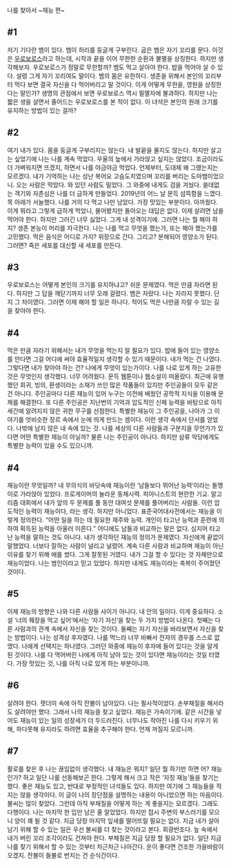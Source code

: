 나를 찾아서 \~재능 편\~

## #1
저기 기다란 뱀이 있다. 뱀이 허리를 둥글게 구부린다. 굽은 뱀은 자기 꼬리를 문다. 이것은 [우로보로스](https://ko.wikipedia.org/wiki/%EC%9A%B0%EB%A1%9C%EB%B3%B4%EB%A1%9C%EC%8A%A4)라고 하는데, 시작과 끝을 이어 무한한 순환과 불멸을 상징한다. 하지만 생각해보자. 우로보로스가 정말로 무한할까? 뱀도 먹고 살아야 한다. 밥을 먹어야 살 수 있다. 설령 그게 자기 꼬리여도 말이다. 뱀의 몸은 유한하다. 생존을 위해서 본인의 꼬리부터 먹다 보면 결국 자신을 다 먹어버리고 말 것이다. 이게 어떻게 무한을, 영원을 상징한다는 말인가? 생명의 관점에서 보면 우로보로스 역시 필멸자에 불과하다. 하지만 나는 짧은 생을 살면서 줄어드는 우로보로스를 본 적이 없다. 이 녀석은 본인의 원래 크기를 유지하는 방법이 있는 걸까?

## #2
여기 내가 있다. 몸을 둥글게 구부리지는 않는다. 내 발끝을 물지도 않는다. 하지만 살고는 싶었기에 나는 나를 계속 먹었다. 우울의 늪에서 가라앉고 싶지는 않았다. 조금이라도 더 가벼워지면 뜨겠지, 하면서 나를 야금야금 먹었다. 언제부터, 도대체 왜 그랬는지는 모르겠다. 내가 기억하는 나는 성난 복어요 고슴도치였으며 꼬리를 버리는 도마뱀이었으니. 오는 사람은 막았다. 와 있던 사람도 밀었다. 그 와중에 내게도 검을 겨눴다. 쓸데없는 객기와 자존심은 나를 더 급하게 만들었다. 2019년의 어느 날 문득 섬뜩함을 느꼈다. 목 아래가 서늘했다. 나를 거의 다 먹고 나만 남았다. 가장 맛있는 부분이다. 아까웠다. 이게 뭐라고 그렇게 급하게 먹었니, 물어봤지만 돌아오는 대답은 없다. 이제 살려면 남을 먹어야 한다. 하지만 그러긴 너무 싫었다. 그게 내 성격이기에. 그러면 나는 뭘 해야 하지? 생존 본능이 머리를 자극한다. 나는 나를 먹고 무엇을 했는가, 또는 해야 했는가를 고민했다. 먹은 음식은 어디로 가지? 위장으로 간다. 그리고? 분해되어 영양소가 된다. 그러면? 죽은 세포를 대신할 새 세포를 만든다.

## #3
우로보로스는 어떻게 본인의 크기를 유지하냐고? 쉬운 문제였다. 먹은 만큼 자라면 된다. 하지만 그 답을 깨닫기까지 너무 오래 걸렸다. 뱀은 자랐다. 나는 자라지 못했다. 단지 그 차이였다. 그러면 이제 해야 할 일은 하나다. 적어도 먹은 나만큼 자랄 수 있는 길을 찾아야 한다.

## #4
먹은 만큼 자라기 위해서는 내가 무엇을 먹는지 알 필요가 있다. 밥에 들어 있는 영양소를 안다면 그걸 어디에 써야 효율적일지 생각할 수 있기 때문이다. 내가 먹는 건 나였다. 그렇다면 내가 찾아야 하는 건? 나에게 무엇이 있는가이다. 나를 나로 있게 하는 고유한 것은 무엇인지 생각했다. 너무 어려웠다. 문득 웹툰이나 웹소설이 떠올랐다. 최근에 유행했던 회귀, 빙의, 환생이라는 소재가 쓰인 많은 작품들이 있지만 주인공들이 모두 같은 건 아니다. 주인공마다 다른 재능이 있어 누구는 이전에 배웠던 공학적 지식을 이용해 문제를 해결한다. 또 다른 주인공은 지난번의 기억과 압도적인 신체 능력을 바탕으로 아직 세간에 알려지지 않은 귀한 무구를 선점한다. 특별한 재능이 그 주인공을, 나아가 그 이야기를 엇비슷한 장르 속에서 눈에 띄게 만드는 셈이다. 이런 생각 속에서 단서를 얻었다. 나밖에 남지 않은 내 속에 있는 것. 나를 세상의 다른 사람들과 구분지을 무언가가 있다면 어떤 특별한 재능이 아닐까? 물론 나는 주인공이 아니다. 하지만 삼류 악당에게도 특별한 능력이 있을 수도 있으니까.

## #4
재능이란 무엇일까? 내 무의식의 바닷속에 재능이란 ‘남들보다 뛰어난 능력’이라는 돌멩이로 가라앉아 있었다. 프로게이머의 놀라운 동체시력. 피아니스트의 현란한 기교. 알고리즘 대회에서 내가 앞의 두 문제를 풀 동안 대여섯 문제를 풀어버리는 사람들. 이런 압도적인 능력이 재능이다, 라는 생각. 하지만 아니었다. 표준국어대사전에서는 재능을 이렇게 정의한다. “어떤 일을 하는 데 필요한 재주와 능력. 개인이 타고난 능력과 훈련에 의하여 획득된 능력을 아울러 이른다.” 어디에도 남들과 비교하는 말은 없다. 심지어 타고난 능력을 말하는 것도 아니다.
내가 생각하던 재능의 정의가 문제였다. 자신에게 끝없이 말했었다. 너보다 잘하는 사람이 널리고 널렸어. 계속 다른 사람과 비교하며 재능이 아닌 이유를 찾기 위해 애를 썼다. 그게 잘못된 거였다. 내가 그걸 할 수 있다는 것 자체만으로 재능이었다. 나는 범인이라고 믿고 있었다. 하지만 내게도 재능이라는 축복이 주어졌던 것이다.

## #5
이제 재능의 방향은 나와 다른 사람들 사이가 아니다. 내 안의 일이다. 이게 중요하다. 소설 ‘너의 췌장을 먹고 싶어’에서는 ‘자기 자신’을 찾는 두 가지 방법이 나온다. 첫째는 다른 사람과의 관계 속에서 자신을 찾는 것이다. 둘째는 자기 자신을 바라보면서 자신을 찾는 방법이다. 나는 성격상 후자였다. 나를 먹느라 너무 바빠서 전자의 경우를 스스로 없앴다. 나에게 선택지는 하나였다. 그러던 와중에 재능이 후자에 들어 있다는 것을 알게 된 것이다. 나를 다 먹어버린 나에게 아직 남아 있는 것이 있다면 재능이라는 것일 터였다. 가장 맛있는 것, 나를 아직 나로 있게 하는 부분이니까.

## #6
살려야 한다. 잿더미 속에 아직 잔불이 남아있다. 나는 필사적이었다. 손부채질을 해서라도 살려야만 했다. 그래서 나의 재능을 찾고 싶었다. 재능은 가속이기에. 같은 시간을 넣어도 재능이 있는 일의 성장세가 더 두드러진다. 너무나도 작아진 나를 다시 키우기 위해, 하다못해 유지라도 하려면 효율을 추구해야 한다. 언제 꺼질지 모르니까.

## #7
활로를 찾은 후 나는 끊임없이 생각했다. 내 재능은 뭐지? 일단 뭘 하기만 하면 어? 재능인가? 하고 일단 나를 선동해보곤 한다. 그렇게 해서 크고 작은 ‘자칭 재능’들을 찾기는 했다. 좋은 재능도 있고, 반대로 부정적인 녀석들도 있다. 하지만 여기에 그 재능들을 적지는 않을 생각이다. 이 글이 나의 장단점을 설명하는 내용이 아니었으면 하는 마음이다.
불씨는 많이 찾았다. 그런데 아직 부채질을 어떻게 하는 게 좋을지는 모르겠다. 그래도 다행이다. 나는 마지막 한 입만 남은 줄 알았었다. 하지만 접시 주변의 부스러기를 모으니 양이 꽤 될 것 같다. 지금 당장 마지막 잎새를 떨어뜨릴 필요는 없다. 지금 내가 살아남기 위해 할 수 있는 일은 우선 불씨를 더 찾는 것이라고 본다. 회광반조다. 늪 속에서 내가 버린 꼬리 조각이라도 건져야 한다. 부채질은 지금 당장 할 필요가 없다. 일단 지금 나를 찾기 위해서 할 수 있는 것부터 차근차근 나아간다. 운이 좋다면 건조한 가을바람이 오겠지. 잔불이 들불로 번지는 건 순식간이다. 

